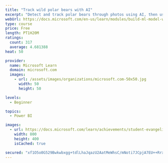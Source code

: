 ```yaml
---
title: "Track wild polar bears with AI"
excerpt: "Detect and track polar bears through photos using AI, then use Power BI to show where polar bears are being spotted."
webUrl: https://docs.microsoft.com/en-us/learn/modules/build-ml-model-with-azure-stream-analytics/
type: course
price: Free
length: PT1H20M
ratings:
  count: 317
  average: 4.681388
heat: 50

provider:
  name: Microsoft Learn
  domain: microsoft.com
  images:
    - url: /assets/images/organizations/microsoft.com-50x50.jpg
      width: 50
      height: 50

levels:
  - Beginner

topics:
  - Power BI

images:
  - url: https://docs.microsoft.com/learn/achievements/student-evangelism/build-ml-model-with-azure-stream-analytics-badge-social.png
    width: 800
    height: 400
    isCached: true

secured: "xf1O5o0G529Bwkwbxgg+tdlLhaJqazU2AatMeWhsC/mNoti7JCpjA7EU++RrxhbhwQ5KVATB6h6BBt3doKt57zZYGS9WpnM2Cjzes1LgHwY0ZCIsoUKnR8DR46TCF0Xg+1/b/H6a2CRCYCTkkghwXF61NUx0oa7GxgqaYKPCC7ud2Fvm3G+jelCIv9ZrNj0nN0hJ8RlQjwS2zGs3+kd+m0zxoWjTNxC0n6H52uQHDzJlZAbl1y3/iNu3uuPHvkCU4W0EL7M0iMpR/coka/FfFGY5xgDUualFcrWvYENxItPvToEu5UjTJxoOEHpGfeJgp+5igDKPy2C77mCFl5iEjvc4WJUxLaRdw3TMohshEA4b773THPiLPfl6bboh+1MSOvs93iajcXRYcDP9b30f7E5p/ffklq/zH46BRX2ciEs=;rSgUM8vbYtJFl3JYILddJQ=="
---
```


